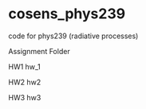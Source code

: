 # cosens_phys239
code for phys239 (radiative processes)

Assignment    Folder

HW1           hw_1

HW2           hw2

HW3           hw3
